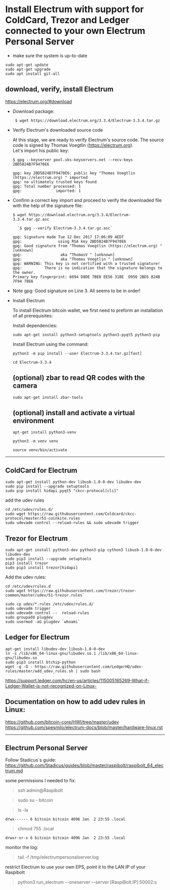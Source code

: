 # Install Electrum with support for ColdCard, Trezor and Ledger connected to your own Electrum Personal Server

* make sure the system is up-to-date
```
sudo apt-get update
sudo apt-get upgrade
sudo apt install git-all
```
## download, verify, install Electrum

https://electrum.org/#download

* Download package:

    ` $ wget https://download.electrum.org/3.3.4/Electrum-3.3.4.tar.gz`

* Verify Electrum's downloaded source code

    At this stage, we are ready to verify Electrum's source code. The source code is signed by Thomas Voegtlin (https://electrum.org).   
    Let's import his public key:

    `$ gpg --keyserver pool.sks-keyservers.net --recv-keys 2BD5824B7F9470E6`
    ```
    gpg: key 2BD5824B7F9470E6: public key "Thomas Voegtlin (https://electrum.org) " imported
    gpg: no ultimately trusted keys found
    gpg: Total number processed: 1
    gpg:               imported: 1
    ```
* Confirm a correct key import and proceed to verify the downloaded file with the help of the signature file:

    `$ wget https://download.electrum.org/3.3.4/Electrum-3.3.4.tar.gz.asc`

        `$ gpg --verify Electrum-3.3.4.tar.gz.asc`
    ```
    gpg: Signature made Tue 12 Dec 2017 17:06:09 AEDT
    gpg:                using RSA key 2BD5824B7F9470E6
    gpg: Good signature from "Thomas Voegtlin (https://electrum.org) " [unknown]
    gpg:                 aka "ThomasV " [unknown]
    gpg:                 aka "Thomas Voegtlin " [unknown]
    gpg: WARNING: This key is not certified with a trusted signature!
    gpg:          There is no indication that the signature belongs to the owner.
    Primary key fingerprint: 6694 D8DE 7BE8 EE56 31BE  D950 2BD5 824B 7F94 70E6
    ```

* Note gpg: Good signature on Line 3. All seems to be in order!
* Install Electrum

    To install Electrum bitcoin wallet, we first need to preform an installation of all prerequisites:

    Install dependencies: 	


    `sudo apt-get install python3-setuptools python3-pyqt5 python3-pip`

    Install Electrum using the command:

    `python3 -m pip install --user Electrum-3.3.4.tar.gz[fast]`

    `cd Electrum-3.3.4`

    ## (optional) zbar to read QR codes with the camera
    `sudo apt-get install zbar-tools`

    ## (optional) install and activate a virtual environment 
    `apt-get install python3-venv`

    `python3 -m venv venv`

    `source venv/bin/activate`

---

## ColdCard for Electrum
```
sudo apt-get install python-dev libusb-1.0-0-dev libudev-dev
sudo pip install --upgrade setuptools
sudo pip install hidapi pyqt5 "ckcc-protocol[cli]"
```
add the udev rules
```
cd /etc/udev/rules.d/
sudo wget https://raw.githubusercontent.com/Coldcard/ckcc-protocol/master/51-coinkite.rules
sudo udevadm control --reload-rules && sudo udevadm trigger
```

## Trezor for Electrum
```
sudo apt-get install python3-dev python3-pip cython3 libusb-1.0-0-dev libudev-dev
sudo pip3 install --upgrade setuptools
pip3 install trezor
sudo pip3 install trezor[hidapi]
```
Add the udev rules:
```
cd /etc/udev/rules.d   
sudo wget https://raw.githubusercontent.com/trezor/trezor-common/master/udev/51-trezor.rules`

sudo cp udev/*.rules /etc/udev/rules.d/  
sudo udevadm trigger  
sudo udevadm control --  reload-rules  
sudo groupadd plugdev 
sudo usermod -aG plugdev `whoami`
```

## Ledger for Electrum
```
apt-get install libudev-dev libusb-1.0-0-dev
ln -s /lib/x86_64-linux-gnu/libudev.so.1 /lib/x86_64-linux-gnu/libudev.so
sudo pip3 install btchip-python
wget -q -O - https://raw.githubusercontent.com/LedgerHQ/udev-rules/master/add_udev_rules.sh | sudo bash
```
https://support.ledger.com/hc/en-us/articles/115005165269-What-if-Ledger-Wallet-is-not-recognized-on-Linux-

## Documentation on how to add udev rules in Linux:

https://github.com/bitcoin-core/HWI/tree/master/udev  
https://github.com/spesmilo/electrum-docs/blob/master/hardware-linux.rst 

---

## Electrum Personal Server

Follow Stadicus`s guide: 
https://github.com/Stadicus/guides/blob/master/raspibolt/raspibolt_64_electrum.md  

some permissions I needed to fix:

>ssh admin@Raspibolt

>sudo su - bitcoin

>ls -la

`drwx------ 6 bitcoin bitcoin 4096 Jan  2 23:55 .local`

>chmod 755 .local

`drwxr-xr-x 6 bitcoin bitcoin 4096 Jan  2 23:55 .local`

monitor the log:
>tail -f /tmp/electrumpersonalserver.log

restrict Electrum to use your own EPS, point it to the LAN IP of your Raspibolt
>python3 run_electrum --oneserver --server [RaspiBolt.IP]:50002:s